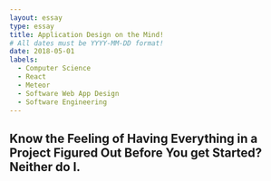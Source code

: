 ```yaml
---
layout: essay
type: essay
title: Application Design on the Mind!
# All dates must be YYYY-MM-DD format!
date: 2018-05-01
labels:
  - Computer Science
  - React
  - Meteor
  - Software Web App Design
  - Software Engineering
---
```



## Know the Feeling of Having Everything in a Project Figured Out Before You get Started? Neither do I.





